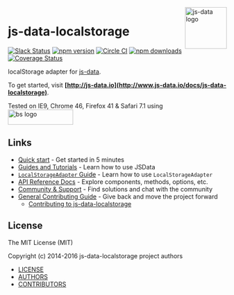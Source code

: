 <img src="https://raw.githubusercontent.com/js-data/js-data/master/js-data.png" alt="js-data logo" title="js-data" align="right" width="96" height="96" />

# js-data-localstorage

[![Slack Status][sl_b]][sl_l]
[![npm version][npm_b]][npm_l]
[![Circle CI][circle_b]][circle_l]
[![npm downloads][dn_b]][dn_l]
[![Coverage Status][cov_b]][cov_l]

localStorage adapter for [js-data](http://www.js-data.io/).

To get started, visit __[http://js-data.io](http://www.js-data.io/docs/js-data-localstorage)__.

Tested on IE9, Chrome 46, Firefox 41 & Safari 7.1 using
<img src="https://raw.githubusercontent.com/js-data/js-data-localstorage/master/bs.jpg" alt="bs logo" title="browserstack" width="150" height="35" style="vertical-align: middle" />

## Links

* [Quick start](http://www.js-data.io/docs/home#quick-start) - Get started in 5 minutes
* [Guides and Tutorials](http://www.js-data.io/docs/home) - Learn how to use JSData
* [`LocalStorageAdapter` Guide](http://www.js-data.io/docs/dslocalstorageadapter) - Learn how to use `LocalStorageAdapter`
* [API Reference Docs](http://api.js-data.io) - Explore components, methods, options, etc.
* [Community & Support](http://js-data.io/docs/community) - Find solutions and chat with the community
* [General Contributing Guide](http://js-data.io/docs/contributing) - Give back and move the project forward
  * [Contributing to js-data-localstorage](https://github.com/js-data/js-data-localstorage/blob/master/.github/CONTRIBUTING.md)

## License

The MIT License (MIT)

Copyright (c) 2014-2016 js-data-localstorage project authors

* [LICENSE](https://github.com/js-data/js-data-localstorage/blob/master/LICENSE)
* [AUTHORS](https://github.com/js-data/js-data-localstorage/blob/master/AUTHORS)
* [CONTRIBUTORS](https://github.com/js-data/js-data-localstorage/blob/master/CONTRIBUTORS)

[sl_b]: http://slack.js-data.io/badge.svg
[sl_l]: http://slack.js-data.io
[npm_b]: https://img.shields.io/npm/v/js-data-localstorage.svg?style=flat
[npm_l]: https://www.npmjs.org/package/js-data-localstorage
[circle_b]: https://img.shields.io/circleci/project/js-data/js-data-localstorage.svg?style=flat
[circle_l]: https://circleci.com/gh/js-data/js-data-localstorage
[dn_b]: https://img.shields.io/npm/dm/js-data-localstorage.svg?style=flat
[dn_l]: https://www.npmjs.org/package/js-data-localstorage
[cov_b]: https://img.shields.io/codecov/c/github/js-data/js-data-localstorage.svg?style=flat
[cov_l]: https://codecov.io/github/js-data/js-data-localstorage
